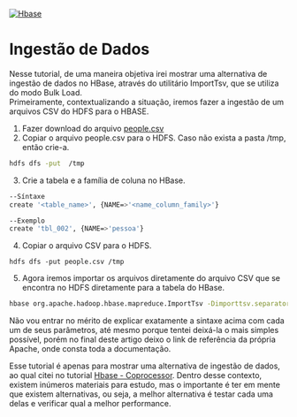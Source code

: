 [![Hbase](https://hbase.apache.org/images/hbase_logo_with_orca_large.png)](https://hbase.apache.org/)

# Ingestão de Dados

Nesse tutorial, de uma maneira objetiva irei mostrar uma alternativa de ingestão de dados no HBase, através do utilitário ImportTsv, que se utiliza do modo Bulk Load.  
Primeiramente, contextualizando a situação, iremos fazer a ingestão de um arquivos CSV do HDFS para o HBASE. 

1. Fazer download do arquivo [people.csv](https://github.com/easofiati/HBase-Ingestao/blob/master/people.csv)
2. Copiar o arquivo people.csv para o HDFS. Caso não exista a pasta /tmp, então crie-a.
```sh
hdfs dfs -put  /tmp
```
3. Crie a tabela e a família de coluna no HBase.
```sh
--Síntaxe
create '<table_name>', {NAME=>'<name_column_family>'}

--Exemplo
create 'tbl_002', {NAME=>'pessoa'}
```
4. Copiar o arquivo CSV para o HDFS.
```
hdfs dfs -put people.csv /tmp
```
5. Agora iremos importar os arquivos diretamente do arquivo CSV que se encontra no HDFS diretamente para a tabela do HBase.
```sh
hbase org.apache.hadoop.hbase.mapreduce.ImportTsv -Dimporttsv.separator=',' -Dimporttsv.columns=HBASE_ROW_KEY,person:name,person:email,person:gender,person:country tbl_002 hdfs:///tmp/people.csv
```
Não vou entrar no mérito de explicar exatamente a sintaxe acima com cada um de seus parâmetros, até mesmo porque tentei deixá-la o mais simples possível, porém no final deste artigo deixo o link de referência da própria Apache, onde consta toda a documentação.

Esse tutorial é apenas para mostrar uma alternativa de ingestão de dados, ao qual citei no tutorial [Hbase - Coprocessor](https://github.com/easofiati/HBase-coprocessor). Dentro desse contexto, existem inúmeros materiais para estudo, mas o importante é ter em mente que existem alternativas, ou seja, a melhor alternativa é testar cada uma delas e verificar qual a melhor performance.
